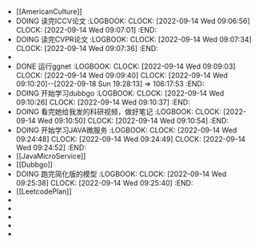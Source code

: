 - [[AmericanCulture]]
- DOING 读完ICCV论文
  :LOGBOOK:
  CLOCK: [2022-09-14 Wed 09:06:56]
  CLOCK: [2022-09-14 Wed 09:07:01]
  :END:
- DOING 读完CVPR论文
  :LOGBOOK:
  CLOCK: [2022-09-14 Wed 09:07:34]
  CLOCK: [2022-09-14 Wed 09:07:36]
  :END:
-
- DONE 运行ggnet
  :LOGBOOK:
  CLOCK: [2022-09-14 Wed 09:09:03]
  CLOCK: [2022-09-14 Wed 09:09:40]
  CLOCK: [2022-09-14 Wed 09:10:20]--[2022-09-18 Sun 19:28:13] =>  106:17:53
  :END:
- DOING 开始学习dubbgo
  :LOGBOOK:
  CLOCK: [2022-09-14 Wed 09:10:26]
  CLOCK: [2022-09-14 Wed 09:10:37]
  :END:
- DOING 看完她给我发的科研视频，做好笔记
  :LOGBOOK:
  CLOCK: [2022-09-14 Wed 09:10:50]
  CLOCK: [2022-09-14 Wed 09:10:54]
  :END:
- DOING 开始学习JAVA微服务
  :LOGBOOK:
  CLOCK: [2022-09-14 Wed 09:24:48]
  CLOCK: [2022-09-14 Wed 09:24:49]
  CLOCK: [2022-09-14 Wed 09:24:52]
  :END:
- [[JavaMicroService]]
- [[Dubbgo]]
- DOING 跑完简化版的模型
  :LOGBOOK:
  CLOCK: [2022-09-14 Wed 09:25:38]
  CLOCK: [2022-09-14 Wed 09:25:40]
  :END:
- [[LeetcodePlan]]
-
-
-
-
-